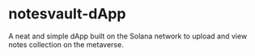 # notesvault-dApp
A neat and simple dApp built on the Solana network to upload and view notes collection on the metaverse.
